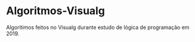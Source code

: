 # Algoritmos-Visualg
Algoritimos feitos no Visualg durante estudo de lógica de programação em 2019.
